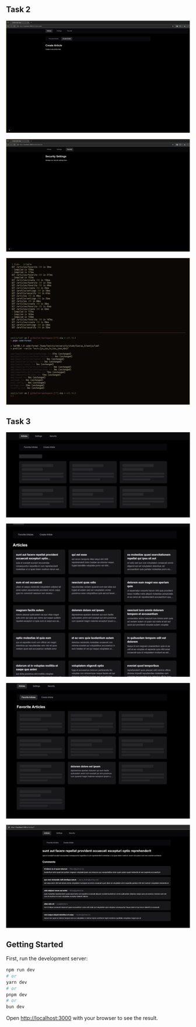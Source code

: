 ## Task 2

![task2_1](.assets/task2_1.png)

![task2_2](.assets/task2_2.png)

![task2_3](.assets/task2_3.png)

## Task 3

![task3_1](.assets/task3_1.png)

![task3_2](.assets/task3_2.png)

![task3_3](.assets/task3_3.png)

![task3_4](.assets/task3_4.png)

## Getting Started

First, run the development server:

```bash
npm run dev
# or
yarn dev
# or
pnpm dev
# or
bun dev
```

Open [http://localhost:3000](http://localhost:3000) with your browser to see the result.
